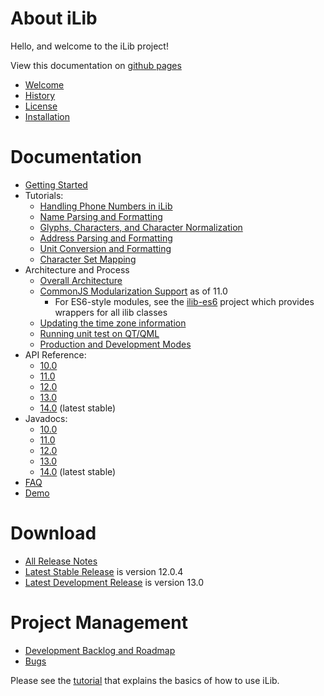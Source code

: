 # About iLib #

Hello, and welcome to the iLib project!

View this documentation on [github pages](https://ilib-js.github.io/iLib/docs/)

* [Welcome](Welcome.md)
* [History](History.md)
* [License](License.md)
* [Installation](Installation.md)

# Documentation #

* [Getting Started](GettingStarted.md)
* Tutorials:
    * [Handling Phone Numbers in iLib](tutorial/phone.md)
    * [Name Parsing and Formatting](tutorial/name.md)
    * [Glyphs, Characters, and Character Normalization](tutorial/characters.md)
    * [Address Parsing and Formatting](tutorial/address.md)
    * [Unit Conversion and Formatting](tutorial/units.md)
    * [Character Set Mapping](tutorial/charmap.md)
* Architecture and Process
    * [Overall Architecture](Architecture.md)
    * [CommonJS Modularization Support](tutorial/modules.md) as of 11.0
        * For ES6-style modules, see the [ilib-es6](https://github.com/ilib-js/ilib-es6/) project
          which provides wrappers for all ilib classes
    * [Updating the time zone information](tutorial/timezone.md)
    * [Running unit test on QT/QML](QtTest.md)
    * [Production and Development Modes](Mode.md)
* API Reference: 
    * [10.0](https://ilib-js.github.io/iLib/docs/api/10.0/jsdoc/index.html)
    * [11.0](https://ilib-js.github.io/iLib/docs/api/11.0/jsdoc/index.html)
    * [12.0](https://ilib-js.github.io/iLib/docs/api/12.0/jsdoc/index.html)
    * [13.0](https://ilib-js.github.io/iLib/docs/api/13.0/jsdoc/index.html)
    * [14.0](https://ilib-js.github.io/iLib/docs/api/jsdoc/index.html) (latest stable)
* Javadocs:
    * [10.0](https://ilib-js.github.io/iLib/docs/api/10.0/javadoc/index.html)
    * [11.0](https://ilib-js.github.io/iLib/docs/api/11.0/javadoc/index.html)
    * [12.0](https://ilib-js.github.io/iLib/docs/api/12.0/javadoc/index.html)
    * [13.0](https://ilib-js.github.io/iLib/docs/api/13.0/javadoc/index.html)
    * [14.0](https://ilib-js.github.io/iLib/docs/api/javadoc/index.html) (latest stable)
* [FAQ](FAQ.md)
* [Demo](http://www.translationcircle.com/ilib/demo/)

# Download #

* [All Release Notes](ReleaseNotes.md)
* [Latest Stable Release](https://github.com/iLib-js/iLib/releases/tag/v12.0.4) is version 12.0.4
* [Latest Development Release](https://github.com/iLib-js/iLib/releases/) is version 13.0

# Project Management #

* [Development Backlog and Roadmap](Backlog.md)
* [Bugs](https://github.com/iLib-js/iLib/issues)


Please see the [tutorial](iLib1.0JSTutorial.pdf) that explains the basics of how to use iLib.
